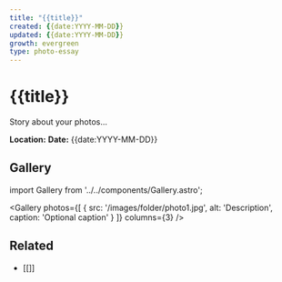 ```yaml
---
title: "{{title}}"
created: {{date:YYYY-MM-DD}}
updated: {{date:YYYY-MM-DD}}
growth: evergreen
type: photo-essay
---
```


# {{title}}

Story about your photos...

**Location:**
**Date:** {{date:YYYY-MM-DD}}

## Gallery

import Gallery from '../../components/Gallery.astro';

<Gallery
  photos={[
    {
      src: '/images/folder/photo1.jpg',
      alt: 'Description',
      caption: 'Optional caption'
    }
  ]}
  columns={3}
/>

## Related

- [[]]
